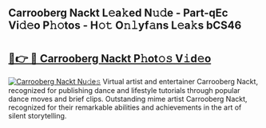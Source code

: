 ## Carrooberg Nackt L𝚎a𝚔ed N𝚞𝚍e - Part-qEc Vi𝚍𝚎o P𝚑𝚘tos - H𝚘𝚝 O𝚗𝚕yf𝚊ns L𝚎a𝚔s bCS46

# <h2><a href="http://kf53bgu.oniu.top/?m=Carrooberg+Nackt">🔗👉 🔴 Carrooberg Nackt P𝚑ot𝚘𝚜 V𝚒d𝚎o</a></h2>

[![Carrooberg Nackt Nu𝚍e𝚜](https://i.imgur.com/0qMVB7G.gif)](http://kf53bgu.oniu.top/?m=Carrooberg+Nackt)
Virtual artist and entertainer Carrooberg Nackt, recognized for publishing dance and lifestyle tutorials through popular dance moves and brief clips. Outstanding mime artist Carrooberg Nackt, recognized for their remarkable abilities and achievements in the art of silent storytelling.  
